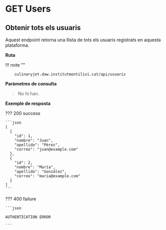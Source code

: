 # GET Users

## Obtenir tots els usuaris

Aquest endpoint retorna una llista de tots els usuaris registrats en aquesta plataforma.

**Ruta**

!!! note ""

        culinaryjet.daw.institutmontilivi.cat/api/usuaris

**Paràmetres de consulta**

> No hi han.

**Exemple de resposta**

??? 200 success

    ```json
    [
      {
        "id": 1,
        "nombre": "Juan",
        "apellido": "Pérez",
        "correo": "juan@example.com"
      },
      {
        "id": 2,
        "nombre": "María",
        "apellido": "González",
        "correo": "maria@example.com"
      }
    ]
    ```

??? 400 failure

    ```json

    AUTHENTICATION ERROR

    ```
